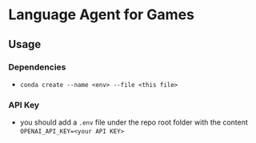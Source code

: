 # Language Agent for Games

## Usage

### Dependencies
- `conda create --name <env> --file <this file>`

### API Key
- you should add a `.env` file under the repo root folder with the content `OPENAI_API_KEY=<your API KEY>`